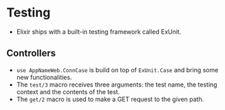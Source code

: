 # Testing

- Elixir ships with a built-in testing framework called ExUnit.

## Controllers

- `use AppNameWeb.ConnCase` is build on top of `ExUnit.Case` and bring some new functionalities.
- The `test/3` macro receives three arguments: the test name, the testing context and the contents of the test.
- The `get/2` macro is used to make a GET request to the given path.

